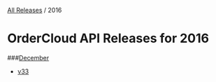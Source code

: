 [All Releases](../README.md) / 2016
# OrderCloud API Releases for 2016

###[December](December/README.md)
- [v33](December/v33.md)
